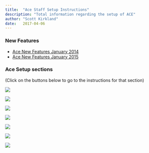 ```yaml
---
title:  "Ace Staff Setup Instructions"
description: "Total information regarding the setup of ACE"
author: "Scott Kirkland"
date:   2017-04-06
---
```


### New Features

- [Ace New Features January 2014](/documentation/ace/ace-new-features-june-2014)
- [Ace New Features January 2015](/documentation/ace/ace-new-features-jan-2015)

### Ace Setup sections
(Click on the buttons below to go to the instructions for that section)

[![](https://i.embed.ly/1/image?url=http%3A%2F%2Fucdavis.github.io%2FACE%2Fimages%2Ffaq%2FAceDeptButton2.png&key=afea23f29e5a4f63bd166897e3dc72df)](/documentation/ace/department-settings)


[![](https://i.embed.ly/1/image?url=http%3A%2F%2Fucdavis.github.io%2FACE%2Fimages%2Ffaq%2FAceManageUsersButton.png&key=afea23f29e5a4f63bd166897e3dc72df)](/documentation/ace/ace-manage-users)


[![](https://i.embed.ly/1/image?url=http%3A%2F%2Fucdavis.github.io%2FACE%2Fimages%2Ffaq%2FAceTemplateButton.png&key=afea23f29e5a4f63bd166897e3dc72df)](/documentation/ace/ace-templates)


[![](https://i.embed.ly/1/image?url=http%3A%2F%2Fucdavis.github.io%2FACE%2Fimages%2Ffaq%2FAceSetupButton.png&key=afea23f29e5a4f63bd166897e3dc72df)](/documentation/ace/ace-setup)


[![](https://i.embed.ly/1/image?url=http%3A%2F%2Fucdavis.github.io%2FACE%2Fimages%2Ffaq%2FAcePendingOpenButton.png&key=afea23f29e5a4f63bd166897e3dc72df)](/documentation/ace/ace-pending-open)


[![](https://i.embed.ly/1/image?url=http%3A%2F%2Fucdavis.github.io%2FACE%2Fimages%2Ffaq%2FAceClosedButton.png&key=afea23f29e5a4f63bd166897e3dc72df)](/documentation/ace/ace-closed)


[![](https://i.embed.ly/1/image?url=http%3A%2F%2Fucdavis.github.io%2FACE%2Fimages%2Ffaq%2FAceReviewButton.png&key=afea23f29e5a4f63bd166897e3dc72df)](/documentation/ace/review)
